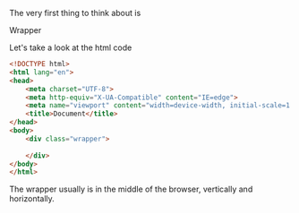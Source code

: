 

The very first thing to think about is

Wrapper 

Let's take a look at the html code

```html
<!DOCTYPE html>
<html lang="en">
<head>
    <meta charset="UTF-8">
    <meta http-equiv="X-UA-Compatible" content="IE=edge">
    <meta name="viewport" content="width=device-width, initial-scale=1.0">
    <title>Document</title>
</head>
<body>
    <div class="wrapper">
        
    </div>
</body>
</html>
```

The wrapper usually is in the middle of the browser, vertically and horizontally.

